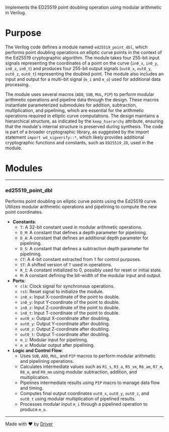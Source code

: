 <!--------------------------------------------------------------------------------->
<!-- IMPORTANT: This file is auto-generated by Driver (https://driver.ai). -------->
<!-- Manual edits may be overwritten on future commits. --------------------------->
<!--------------------------------------------------------------------------------->

Implements the ED25519 point doubling operation using modular arithmetic in Verilog.

# Purpose
The Verilog code defines a module named `ed25519_point_dbl`, which performs point doubling operations on elliptic curve points in the context of the Ed25519 cryptographic algorithm. The module takes four 255-bit input signals representing the coordinates of a point on the curve (`in0_x`, `in0_y`, `in0_z`, `in0_t`) and produces four 255-bit output signals (`out0_x`, `out0_y`, `out0_z`, `out0_t`) representing the doubled point. The module also includes an input and output for a multi-bit signal (`m_i` and `m_o`) used for additional data processing.

The module uses several macros (`ADD`, `SUB`, `MUL`, `PIP`) to perform modular arithmetic operations and pipeline data through the design. These macros instantiate parameterized submodules for addition, subtraction, multiplication, and pipelining, which are essential for the arithmetic operations required in elliptic curve computations. The design maintains a hierarchical structure, as indicated by the `keep_hierarchy` attribute, ensuring that the module's internal structure is preserved during synthesis. The code is part of a broader cryptographic library, as suggested by the import statement `import wd_sigverify::*`, which likely provides additional cryptographic functions and constants, such as `ED25519_2D`, used in the module.
# Modules

---
### ed25519\_point\_dbl
Performs point doubling on elliptic curve points using the Ed25519 curve. Utilizes modular arithmetic operations and pipelining to compute the new point coordinates.
- **Constants**:
    - ``T``: A 32-bit constant used in modular arithmetic operations.
    - ``D_M``: A constant that defines a depth parameter for pipelining.
    - ``D_A``: A constant that defines an additional depth parameter for pipelining.
    - ``D_S``: A constant that defines a subtraction depth parameter for pipelining.
    - ``CT``: A 4-bit constant extracted from `T` for control purposes.
    - ``ST``: A shifted version of `T` used in operations.
    - ``R_I``: A constant initialized to 0, possibly used for reset or initial state.
    - ``M``: A constant defining the bit-width of the modular input and output.
- **Ports**:
    - ``clk``: Clock signal for synchronous operations.
    - ``rst``: Reset signal to initialize the module.
    - ``in0_x``: Input X-coordinate of the point to double.
    - ``in0_y``: Input Y-coordinate of the point to double.
    - ``in0_z``: Input Z-coordinate of the point to double.
    - ``in0_t``: Input T-coordinate of the point to double.
    - ``out0_x``: Output X-coordinate after doubling.
    - ``out0_y``: Output Y-coordinate after doubling.
    - ``out0_z``: Output Z-coordinate after doubling.
    - ``out0_t``: Output T-coordinate after doubling.
    - ``m_i``: Modular input for pipelining.
    - ``m_o``: Modular output after pipelining.
- **Logic and Control Flow**:
    - Uses `SUB`, `ADD`, `MUL`, and `PIP` macros to perform modular arithmetic and pipelining operations.
    - Calculates intermediate values such as `R1_s`, `R3_a`, `R5_sm`, `R6_am`, `R7_m`, `R8_m`, and `R9_mm` using modular subtraction, addition, and multiplication.
    - Pipelines intermediate results using `PIP` macro to manage data flow and timing.
    - Computes final output coordinates `out0_x`, `out0_y`, `out0_z`, and `out0_t` using modular multiplication of pipelined results.
    - Processes modular input `m_i` through a pipelined operation to produce `m_o`.



---
Made with ❤️ by [Driver](https://www.driver.ai/)